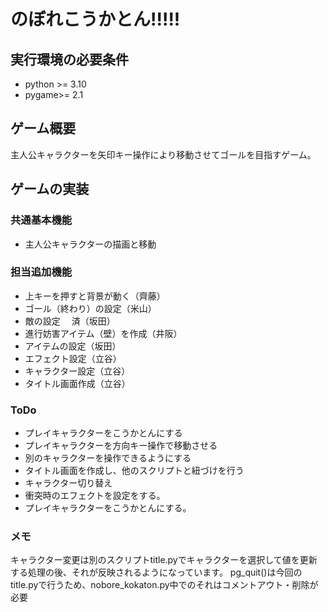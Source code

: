 # のぼれこうかとん!!!!!

## 実行環境の必要条件
* python >= 3.10
* pygame>= 2.1

## ゲーム概要
主人公キャラクターを矢印キー操作により移動させてゴールを目指すゲーム。

## ゲームの実装
### 共通基本機能
* 主人公キャラクターの描画と移動

### 担当追加機能
* 上キーを押すと背景が動く（齊藤）
* ゴール（終わり）の設定（米山）
* 敵の設定 　済（坂田）
* 進行妨害アイテム（壁）を作成（井阪）
* アイテムの設定（坂田）
* エフェクト設定（立谷）
* キャラクター設定（立谷）
* タイトル画面作成（立谷）

### ToDo
* プレイキャラクターをこうかとんにする
* プレイキャラクターを方向キー操作で移動させる
* 別のキャラクターを操作できるようにする
* タイトル画面を作成し、他のスクリプトと紐づけを行う
* キャラクター切り替え
* 衝突時のエフェクトを設定をする。
* プレイキャラクターをこうかとんにする。

### メモ
キャラクター変更は別のスクリプトtitle.pyでキャラクターを選択して値を更新する処理の後、それが反映されるようになっています。
pg_quit()は今回のtitle.pyで行うため、nobore_kokaton.py中でのそれはコメントアウト・削除が必要